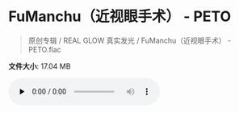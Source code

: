 # FuManchu（近视眼手术） - PETO

> 原创专辑 / REAL GLOW 真实发光 / FuManchu（近视眼手术） - PETO.flac

**文件大小**: 17.04 MB

<audio preload="none" controls><source src="https://file.hsyhx.top/archive/原创专辑/REAL_GLOW_真实发光/FuManchu（近视眼手术） - PETO.flac" type="audio/mpeg">您的浏览器不支持此音频格式</audio>